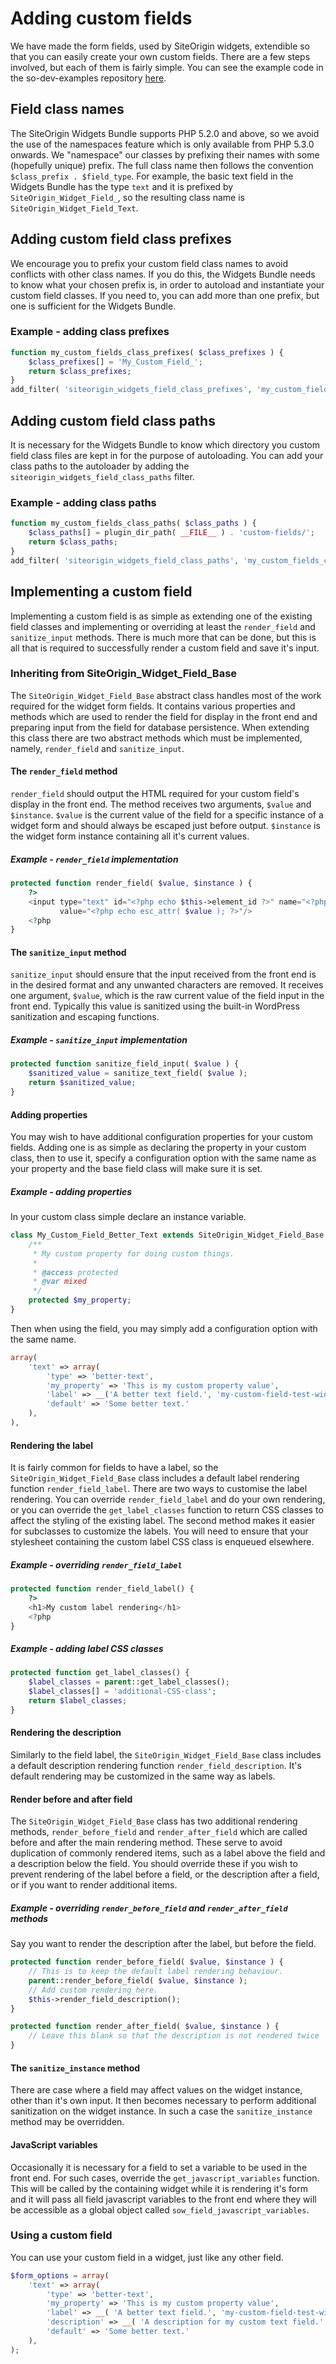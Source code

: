 # Adding custom fields
We have made the form fields, used by SiteOrigin widgets, extendible so that you can easily create your own custom fields. There are a few steps involved, but each of them is fairly simple. You can see the example code in the so-dev-examples repository <a href="https://github.com/siteorigin/so-dev-examples/tree/develop/extend-widgets-bundle/custom-fields/" target="_blank">here</a>.

## Field class names
The SiteOrigin Widgets Bundle supports PHP 5.2.0 and above, so we avoid the use of the namespaces feature which is only available from PHP 5.3.0 onwards. We "namespace" our classes by prefixing their names with some (hopefully unique) prefix. The full class name then follows the convention `$class_prefix . $field_type`. For example, the basic text field in the Widgets Bundle has the type `text` and it is prefixed by `SiteOrigin_Widget_Field_`, so the resulting class name is `SiteOrigin_Widget_Field_Text`.

## Adding custom field class prefixes
We encourage you to prefix your custom field class names to avoid conflicts with other class names. If you do this, the Widgets Bundle needs to know what your chosen prefix is, in order to autoload and instantiate your custom field classes. If you need to, you can add more than one prefix, but one is sufficient for the Widgets Bundle.

### Example - adding class prefixes
```php
function my_custom_fields_class_prefixes( $class_prefixes ) {
	$class_prefixes[] = 'My_Custom_Field_';
	return $class_prefixes;
}
add_filter( 'siteorigin_widgets_field_class_prefixes', 'my_custom_fields_class_prefixes' );
```

## Adding custom field class paths
It is necessary for the Widgets Bundle to know which directory you custom field class files are kept in for the purpose of autoloading. You can add your class paths to the autoloader by adding the `siteorigin_widgets_field_class_paths` filter.

### Example - adding class paths
```php
function my_custom_fields_class_paths( $class_paths ) {
	$class_paths[] = plugin_dir_path( __FILE__ ) . 'custom-fields/';
	return $class_paths;
}
add_filter( 'siteorigin_widgets_field_class_paths', 'my_custom_fields_class_paths' );
```

## Implementing a custom field
Implementing a custom field is as simple as extending one of the existing field classes and implementing or overriding at least the `render_field` and `sanitize_input` methods. There is much more that can be done, but this is all that is required to successfully render a custom field and save it's input.

### Inheriting from SiteOrigin_Widget_Field_Base
The `SiteOrigin_Widget_Field_Base` abstract class handles most of the work required for the widget form fields. It contains various properties and methods which are used to render the field for display in the front end and preparing input from the field for database persistence. When extending this class there are two abstract methods which must be implemented, namely, `render_field` and `sanitize_input`.

#### The `render_field` method
`render_field` should output the HTML required for your custom field's display in the front end. The method receives two arguments, `$value` and `$instance`. `$value` is the current value of the field for a specific instance of a widget form and should always be escaped just before output. `$instance` is the widget form instance containing all it's current values.

##### Example - `render_field` implementation
```php
protected function render_field( $value, $instance ) {
	?>
	<input type="text" id="<?php echo $this->element_id ?>" name="<?php echo $this->element_name ?>"
		   value="<?php echo esc_attr( $value ); ?>"/>
	<?php
}
```

#### The `sanitize_input` method
`sanitize_input` should ensure that the input received from the front end is in the desired format and any unwanted characters are removed. It receives one argument, `$value`, which is the raw current value of the field input in the front end. Typically this value is sanitized using the built-in WordPress sanitization and escaping functions.

##### Example - `sanitize_input` implementation
```php
protected function sanitize_field_input( $value ) {
	$sanitized_value = sanitize_text_field( $value );
	return $sanitized_value;
}
```

#### Adding properties
You may wish to have additional configuration properties for your custom fields. Adding one is as simple as declaring the property in your custom class, then to use it, specify a configuration option with the same name as your property and the base field class will make sure it is set.

##### Example - adding properties
In your custom class simple declare an instance variable.
```php
class My_Custom_Field_Better_Text extends SiteOrigin_Widget_Field_Base {
	/**
	 * My custom property for doing custom things.
	 *
	 * @access protected
	 * @var mixed
	 */
	protected $my_property;
}
```

Then when using the field, you may simply add a configuration option with the same name.
```php
array(
	'text' => array(
		'type' => 'better-text',
		'my_property' => 'This is my custom property value',
		'label' => __('A better text field.', 'my-custom-field-test-widget-text-domain'),
		'default' => 'Some better text.'
	),
),
```

#### Rendering the label
It is fairly common for fields to have a label, so the `SiteOrigin_Widget_Field_Base` class includes a default label rendering function `render_field_label`. There are two ways to customise the label rendering. You can override `render_field_label` and do your own rendering, or you can override the `get_label_classes` function to return CSS classes to affect the styling of the existing label. The second method makes it easier for subclasses to customize the labels. You will need to ensure that your stylesheet containing the custom label CSS class is enqueued elsewhere.

##### Example - overriding `render_field_label`
```php
protected function render_field_label() {
	?>
	<h1>My custom label rendering</h1>
	<?php
}
```

##### Example - adding label CSS classes
```php
protected function get_label_classes() {
	$label_classes = parent::get_label_classes();
	$label_classes[] = 'additional-CSS-class';
	return $label_classes;
}
```

#### Rendering the description
Similarly to the field label, the `SiteOrigin_Widget_Field_Base` class includes a default description rendering function `render_field_description`. It's default rendering may be customized in the same way as labels.

#### Render before and after field
The `SiteOrigin_Widget_Field_Base` class has two additional rendering methods, `render_before_field` and `render_after_field` which are called before and after the main rendering method. These serve to avoid duplication of commonly rendered items, such as a label above the field and a description below the field. You should override these if you wish to prevent rendering of the label before a field, or the description after a field, or if you want to render additional items.

##### Example - overriding `render_before_field` and `render_after_field` methods
Say you want to render the description after the label, but before the field.
```php
protected function render_before_field( $value, $instance ) {
	// This is to keep the default label rendering behaviour.
	parent::render_before_field( $value, $instance );
	// Add custom rendering here.
	$this->render_field_description();
}

protected function render_after_field( $value, $instance ) {
	// Leave this blank so that the description is not rendered twice
}
```

#### The `sanitize_instance` method
There are case where a field may affect values on the widget instance, other than it's own input. It then becomes necessary to perform additional sanitization on the widget instance. In such a case the `sanitize_instance` method may be overridden. 

#### JavaScript variables
Occasionally it is necessary for a field to set a variable to be used in the front end. For such cases, override the `get_javascript_variables` function. This will be called by the containing widget while it is rendering it's form and it will pass all field javascript variables to the front end where they will be accessible as a global object called `sow_field_javascript_variables`.  


### Using a custom field
You can use your custom field in a widget, just like any other field.

```php
$form_options = array(
	'text' => array(
		'type' => 'better-text',
		'my_property' => 'This is my custom property value',
		'label' => __( 'A better text field.', 'my-custom-field-test-widget-text-domain' ),
		'description' => __( 'A description for my custom text field.' ),
		'default' => 'Some better text.'
	),
);
```
